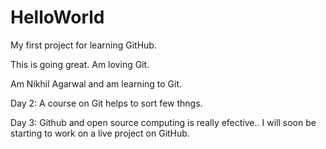 # HelloWorld
My first project for learning GitHub.

This is going great.
Am loving Git.

Am Nikhil Agarwal and am learning to Git.

Day 2:
A course on Git helps to sort few thngs.

Day 3:
Github and open source computing is really efective.. I will soon be starting to work on a live project on GitHub.
